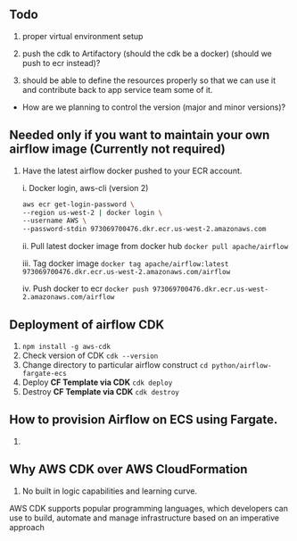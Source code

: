 

## Todo
1. proper virtual environment setup
2. push the cdk to Artifactory (should the cdk be a docker) (should we push to ecr instead)?

3. should be able to define the resources properly so that we can use it and contribute 
back to app service team some of it.


- How are we planning to control the version (major and minor versions)? 


## Needed only if you want to maintain your own airflow image (Currently not required)
1. Have the latest airflow docker pushed to your ECR account.

    i. Docker login, aws-cli (version 2)
    ```bash
    aws ecr get-login-password \                                   
    --region us-west-2 | docker login \
    --username AWS \
    --password-stdin 973069700476.dkr.ecr.us-west-2.amazonaws.com
    ```
   
    ii. Pull latest docker image from docker hub `docker pull apache/airflow`
    
    iii. Tag docker image `docker tag apache/airflow:latest 973069700476.dkr.ecr.us-west-2.amazonaws.com/airflow`
    
    iv. Push docker to ecr `docker push 973069700476.dkr.ecr.us-west-2.amazonaws.com/airflow`
 

##  Deployment of airflow CDK
1. `npm install -g aws-cdk`
2. Check version of CDK `cdk --version`
3. Change directory to particular airflow construct `cd python/airflow-fargate-ecs`
4. Deploy  **CF Template via CDK** `cdk deploy`
5. Destroy **CF Template via CDK** `cdk destroy`


## How to provision Airflow on ECS using Fargate.
1. 




## Why AWS CDK over AWS CloudFormation

1. No built in logic capabilities and learning curve.

AWS CDK supports popular programming languages, which developers can use to build,
automate and manage infrastructure based on an imperative approach

